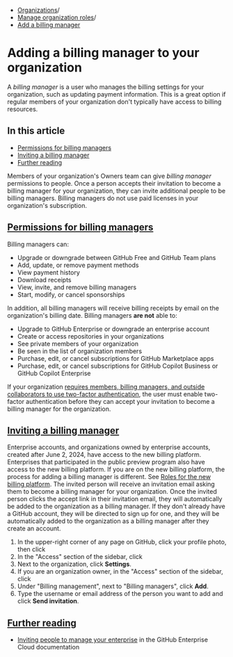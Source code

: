   * [Organizations](https://docs.github.com/en/organizations "Organizations")/
  * [Manage organization roles](https://docs.github.com/en/organizations/managing-peoples-access-to-your-organization-with-roles "Manage organization roles")/
  * [Add a billing manager](https://docs.github.com/en/organizations/managing-peoples-access-to-your-organization-with-roles/adding-a-billing-manager-to-your-organization "Add a billing manager")


# Adding a billing manager to your organization
A _billing manager_ is a user who manages the billing settings for your organization, such as updating payment information. This is a great option if regular members of your organization don't typically have access to billing resources.
## In this article
  * [Permissions for billing managers](https://docs.github.com/en/organizations/managing-peoples-access-to-your-organization-with-roles/adding-a-billing-manager-to-your-organization#permissions-for-billing-managers)
  * [Inviting a billing manager](https://docs.github.com/en/organizations/managing-peoples-access-to-your-organization-with-roles/adding-a-billing-manager-to-your-organization#inviting-a-billing-manager)
  * [Further reading](https://docs.github.com/en/organizations/managing-peoples-access-to-your-organization-with-roles/adding-a-billing-manager-to-your-organization#further-reading)


Members of your organization's Owners team can give _billing manager_ permissions to people. Once a person accepts their invitation to become a billing manager for your organization, they can invite additional people to be billing managers.
Billing managers do not use paid licenses in your organization's subscription.
## [Permissions for billing managers](https://docs.github.com/en/organizations/managing-peoples-access-to-your-organization-with-roles/adding-a-billing-manager-to-your-organization#permissions-for-billing-managers)
Billing managers can:
  * Upgrade or downgrade between GitHub Free and GitHub Team plans
  * Add, update, or remove payment methods
  * View payment history
  * Download receipts
  * View, invite, and remove billing managers
  * Start, modify, or cancel sponsorships


In addition, all billing managers will receive billing receipts by email on the organization's billing date.
Billing managers **are not** able to:
  * Upgrade to GitHub Enterprise or downgrade an enterprise account
  * Create or access repositories in your organizations
  * See private members of your organization
  * Be seen in the list of organization members
  * Purchase, edit, or cancel subscriptions for GitHub Marketplace apps
  * Purchase, edit, or cancel subscriptions for GitHub Copilot Business or GitHub Copilot Enterprise


If your organization [requires members, billing managers, and outside collaborators to use two-factor authentication](https://docs.github.com/en/organizations/keeping-your-organization-secure/managing-two-factor-authentication-for-your-organization/requiring-two-factor-authentication-in-your-organization), the user must enable two-factor authentication before they can accept your invitation to become a billing manager for the organization.
## [Inviting a billing manager](https://docs.github.com/en/organizations/managing-peoples-access-to-your-organization-with-roles/adding-a-billing-manager-to-your-organization#inviting-a-billing-manager)
Enterprise accounts, and organizations owned by enterprise accounts, created after June 2, 2024, have access to the new billing platform. Enterprises that participated in the public preview program also have access to the new billing platform.
If you are on the new billing platform, the process for adding a billing manager is different. See [Roles for the new billing platform](https://docs.github.com/en/billing/managing-your-billing/roles-for-the-new-billing-platform#inviting-a-billing-manager).
The invited person will receive an invitation email asking them to become a billing manager for your organization. Once the invited person clicks the accept link in their invitation email, they will automatically be added to the organization as a billing manager. If they don't already have a GitHub account, they will be directed to sign up for one, and they will be automatically added to the organization as a billing manager after they create an account.
  1. In the upper-right corner of any page on GitHub, click your profile photo, then click 
  2. In the "Access" section of the sidebar, click 
  3. Next to the organization, click **Settings**.
  4. If you are an organization owner, in the "Access" section of the sidebar, click 
  5. Under "Billing management", next to "Billing managers", click **Add**.
  6. Type the username or email address of the person you want to add and click **Send invitation**.


## [Further reading](https://docs.github.com/en/organizations/managing-peoples-access-to-your-organization-with-roles/adding-a-billing-manager-to-your-organization#further-reading)
  * [Inviting people to manage your enterprise](https://docs.github.com/en/enterprise-cloud@latest/admin/user-management/managing-users-in-your-enterprise/inviting-people-to-manage-your-enterprise) in the GitHub Enterprise Cloud documentation


